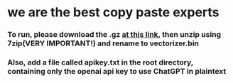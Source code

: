 # we are the best copy paste experts
### To run, please download the .gz [at this link](https://drive.google.com/file/d/0B7XkCwpI5KDYNlNUTTlSS21pQmM/edit?resourcekey=0-wjGZdNAUop6WykTtMip30g), then unzip using 7zip(VERY IMPORTANT!) and rename to vectorizer.bin 
### Also, add a file called apikey.txt in the root directory, containing only the openai api key to use ChatGPT in plaintext 
